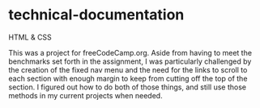 # technical-documentation

HTML & CSS

This was a project for freeCodeCamp.org. Aside from having to meet the benchmarks set forth in the assignment, I was particularly challenged by the creation of the fixed nav menu and the need for the links to scroll to each section with enough margin to keep from cutting off the top of the section. I figured out how to do both of those things, and still use those methods in my current projects when needed.
